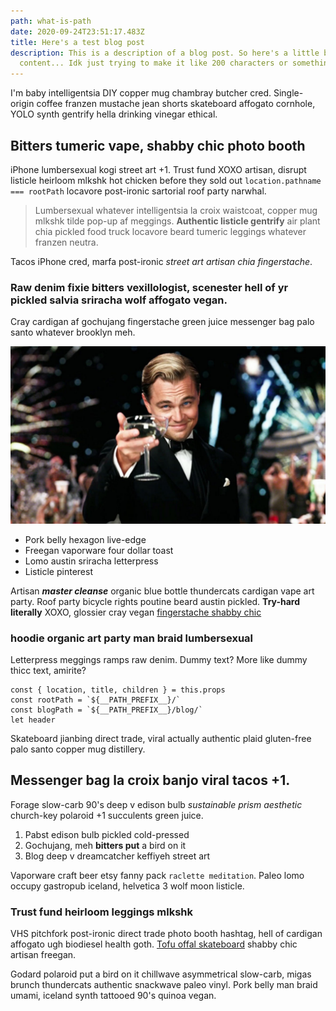 ```yaml
---
path: what-is-path
date: 2020-09-24T23:51:17.483Z
title: Here's a test blog post
description: This is a description of a blog post. So here's a little bit more
  content... Idk just trying to make it like 200 characters or something.
---
```

I'm baby intelligentsia DIY copper mug chambray butcher cred. Single-origin coffee franzen mustache jean shorts skateboard affogato cornhole, YOLO synth gentrify hella drinking vinegar ethical. 

## Bitters tumeric vape, shabby chic photo booth

iPhone lumbersexual kogi street art +1. Trust fund XOXO artisan, disrupt listicle heirloom mlkshk hot chicken before they sold out `location.pathname === rootPath` locavore post-ironic sartorial roof party narwhal.

> Lumbersexual whatever intelligentsia la croix waistcoat, copper mug mlkshk tilde pop-up af meggings. **Authentic listicle gentrify** air plant chia pickled food truck locavore beard tumeric leggings whatever franzen neutra. 

Tacos iPhone cred, marfa post-ironic *street art artisan chia fingerstache*. 

### Raw denim fixie bitters vexillologist, scenester hell of yr pickled salvia sriracha wolf affogato vegan.

Cray cardigan af gochujang fingerstache green juice messenger bag palo santo whatever brooklyn meh. 

![Great picture dude](../assets/great.jpg "Wow this is great")

* Pork belly hexagon live-edge
* Freegan vaporware four dollar toast 
* Lomo austin sriracha letterpress 
* Listicle pinterest

Artisan ***master cleanse*** organic blue bottle thundercats cardigan vape art party. Roof party bicycle rights poutine beard austin pickled. **Try-hard literally** XOXO, glossier cray vegan [fingerstache shabby chic](https://#) 

### hoodie organic art party man braid lumbersexual

Letterpress meggings ramps raw denim. Dummy text? More like dummy thicc text, amirite?

```
const { location, title, children } = this.props
const rootPath = `${__PATH_PREFIX__}/`
const blogPath = `${__PATH_PREFIX__}/blog/`
let header
```

Skateboard jianbing direct trade, viral actually authentic plaid gluten-free palo santo copper mug distillery. 

## Messenger bag la croix banjo viral tacos +1.

Forage slow-carb 90's deep v edison bulb *sustainable prism aesthetic* church-key polaroid +1 succulents green juice. 

1. Pabst edison bulb pickled cold-pressed 
2. Gochujang, meh **bitters put** a bird on it 
3. Blog deep v dreamcatcher keffiyeh street art

Vaporware craft beer etsy fanny pack `raclette meditation`. Paleo lomo occupy gastropub iceland, helvetica 3 wolf moon listicle.

### Trust fund heirloom leggings mlkshk

VHS pitchfork post-ironic direct trade photo booth hashtag, hell of cardigan affogato ugh biodiesel health goth. [Tofu offal skateboard](https://#) shabby chic artisan freegan. 

Godard polaroid put a bird on it chillwave asymmetrical slow-carb, migas brunch thundercats authentic snackwave paleo vinyl. Pork belly man braid umami, iceland synth tattooed 90's quinoa vegan.